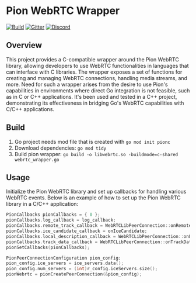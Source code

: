 # Pion WebRTC Wrapper

[![Build](https://github.com/deveses/pionc/actions/workflows/build.yml/badge.svg)](https://github.com/deveses/pionc/actions/workflows/build.yml)
[![Gitter](https://img.shields.io/gitter/room/deveses/pionc)](https://matrix.to/#/#deveses-pionc:gitter.im)
[![Discord](https://img.shields.io/discord/1379253303136747661?logo=discord)](https://discord.gg/tBQC6mHW)

## Overview

This project provides a C-compatible wrapper around the Pion WebRTC library, allowing developers to use WebRTC functionalities in languages that can interface with C libraries. The wrapper exposes a set of functions for creating and managing WebRTC connections, handling media streams, and more.
Need for such a wrapper arises from the desire to use Pion's capabilities in environments where direct Go integration is not feasible, such as in C or C++ applications.
It's been used and tested in a C++ project, demonstrating its effectiveness in bridging Go's WebRTC capabilities with C/C++ applications.

## Build

1. Go project needs mod file that is created with `go mod init pionc`
1. Download dependencies: `go mod tidy`
1. Build pion wrapper: `go build -o libwebrtc.so -buildmode=c-shared webrtc_wrapper.go` 

## Usage

Initialize the Pion WebRTC library and set up callbacks for handling various WebRTC events. Below is an example of how to set up the Pion WebRTC library in a C/C++ application:

```c
PionCallbacks pionCallbacks = { 0 };
pionCallbacks.log_callback = log_callback;
pionCallbacks.remote_track_callback = WebRTCLibPeerConnection::onRemoteTrack;
pionCallbacks.ice_candidate_callback = onIceCandidate;
pionCallbacks.local_description_callback = WebRTCLibPeerConnection::onLocalDescription;
pionCallbacks.track_data_callback = WebRTCLibPeerConnection::onTrackDataCallback;
pionSetCallbacks(pionCallbacks);

PionPeerConnectionConfiguration pion_config;
pion_config.ice_servers = ice_servers.data();
pion_config.num_servers = (int)r_config.iceServers.size();
pionWebrtc = pionCreatePeerConnection(&pion_config);
```
